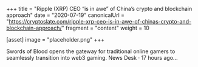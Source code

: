 +++
title = "Ripple (XRP) CEO “is in awe” of China’s crypto and blockchain approach"
date = "2020-07-19"
canonicalUrl = "https://cryptoslate.com/ripple-xrp-ceo-is-in-awe-of-chinas-crypto-and-blockchain-approach/"
fragment = "content"
weight = 10

[asset]
    image = "placeholder.png"
+++

Swords of Blood opens the gateway for traditional online gamers to 
seamlessly transition into web3 gaming. News Desk · 17 hours ago...
